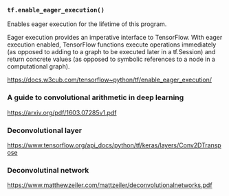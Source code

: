 ### `tf.enable_eager_execution()`

Enables eager execution for the lifetime of this program.

Eager execution provides an imperative interface to TensorFlow. With eager execution enabled, TensorFlow functions execute operations immediately (as opposed to adding to a graph to be executed later in a tf.Session) and return concrete values (as opposed to symbolic references to a node in a computational graph).

https://docs.w3cub.com/tensorflow~python/tf/enable_eager_execution/

### A guide to convolutional arithmetic in deep learning

https://arxiv.org/pdf/1603.07285v1.pdf

### Deconvolutional layer

https://www.tensorflow.org/api_docs/python/tf/keras/layers/Conv2DTranspose

### Deconvolutinal network

https://www.matthewzeiler.com/mattzeiler/deconvolutionalnetworks.pdf
